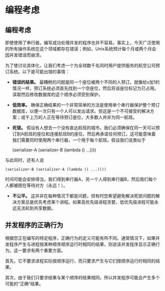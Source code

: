 # 编程考虑

## 编程考虑

即使使用了串行器，编写成功处理并发的程序也并不容易。事实上，今天广泛使用的所有操作系统在这个领域都存在错误；例如，Unix系统预计每个月或两个月会因并发错误而崩溃。

为了使讨论具体化，让我们考虑一个为全球数千名同时用户提供服务的航空公司预订系统。以下是可能出错的事情：

+   **错误的结果。** 最糟糕的问题是同一个座位被两个不同的人预订。就像给x加1的情况一样，预订系统必须首先找到一个空座位，然后将该座位标记为已占用。读取然后修改数据库的这个顺序必须受到保护。

+   **低效率。** 确保正确结果的一个非常简单的方法是使用单个串行器保护整个预订数据库，以便一次只有一个人可以发出请求。但这是一个不可接受的解决方案；成千上万的人正在等待预订座位，大多数人并非为同一航班。

+   **死锁。** 假设有人想去一个没有直达航班的城市。我们必须确保在同一天可以预订到A航班的座位和连接航班B的座位，然后再承诺任何预订。这可能意味着我们需要同时使用两个串行器，一个用于每个航班。假设我们说类似于

    (serializer-A (serializer-B (lambda () ...))))

与此同时，还有人说

```
(serializer-B (serializer-A (lambda () ...)))) 
```

时间可能会安排得当，我们得到串行器A，另一个人得到串行器B，然后我们每个人都被困在等待对方（永远！）。

+   **不公平。** 这并非在每种情况下都是问题，但有时您希望避免解决死锁问题的解决方案总是优先考虑某个进程。如果高优先级进程贪婪，低优先级进程可能永远无法轮到共享数据。

## 并发程序的正确行为

根据您正在编写的特定程序，正确行为的定义可能有所不同。通常情况下，如果并发程序产生与进程按某种顺序顺序运行时相同的结果，则说该并发程序显示正确行为。这一要求有两个重要方面。

首先，它不要求进程实际按顺序运行，而只要求产生与它们按顺序运行时相同的结果。

其次，由于我们只要求结果与某个顺序的结果相同，所以并发程序可能会产生多个可能的“正确”结果。
